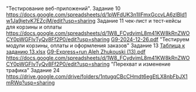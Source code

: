 "Тестирование веб-приложений". Задание 10                    
https://docs.google.com/spreadsheets/d/1pWFdUK3n1llFmxGccvLA6zlBld1w1Ja9jetvK7EZcjM/edit?usp=sharing
Задание 11 чек-лист и тест-кейсы для корзины и оплаты         
https://docs.google.com/spreadsheets/d/1W8_FCydvimL8m41KW8kRnZWOCY0pWGFIvTyQv8Ff2P0/edit?usp=sharing
[G9-2024-12-26.pdf](https://github.com/user-attachments/files/18252567/G9-2024-12-26.pdf)
"Тестируем модули корзины, оплаты и оформления заказов" Задание 13
[Таблица к заданию 13.xlsx](https://github.com/user-attachments/files/18279936/13.xlsx)
[G9-Express+run Aleh Zhukouski (13).pdf](https://github.com/user-attachments/files/18279938/G9-Express%2Brun.Aleh.Zhukouski.13.pdf)
https://docs.google.com/spreadsheets/d/1W8_FCydvimL8m41KW8kRnZWOCY0pWGFIvTyQv8Ff2P0/edit?usp=sharing 
"Перехват и изменение трафика" Задание 24 https://drive.google.com/drive/folders/1ntugqCBcCHmdt6egEtLX8nbFbJX1mRWq?usp=sharing
